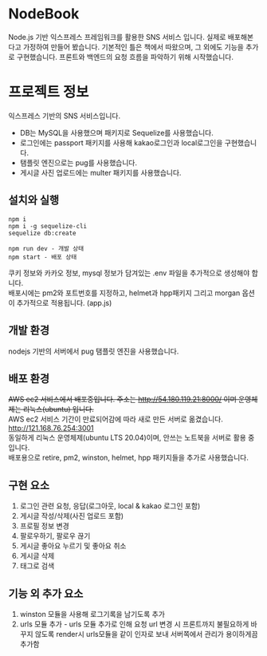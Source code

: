 # NodeBook
Node.js 기반 익스프레스 프레임워크를 활용한 SNS 서비스 입니다. 실제로 배포해본다고 가정하여 만들어 봤습니다. 
기본적인 틀은 책에서 따왔으며, 그 외에도 기능을 추가로 구현했습니다. 프론트와 백엔드의 요청 흐름을 파악하기 위해
시작했습니다.

# 프로젝트 정보
익스프레스 기반의 SNS 서비스입니다. 
+ DB는 MySQL을 사용했으며 패키지로 Sequelize를 사용했습니다.
+ 로그인에는 passport 패키지를 사용해 kakao로그인과 local로그인을 구현했습니다.
+ 탬플릿 엔진으로는 pug를 사용했습니다.
+ 게시글 사진 업로드에는 multer 패키지를 사용했습니다.  

## 설치와 실행
```
npm i  
npm i -g sequelize-cli  
sequelize db:create
  
npm run dev - 개발 상태
npm start - 배포 상태
```
쿠키 정보와 카카오 정보, mysql 정보가 담겨있는 .env 파일을 추가적으로 생성해야 합니다.  
배포시에는 pm2와 포트번호를 지정하고, helmet과 hpp패키지 그리고 morgan 옵션이 추가적으로 적용됩니다. (app.js)

## 개발 환경
nodejs 기반의 서버에서 pug 탬플릿 엔진을 사용했습니다.

## 배포 환경
~~AWS ec2 서비스에서 배포중입니다. 주소는 http://54.180.119.21:8000/ 이며 운영체제는 리눅스(ubuntu) 입니다.~~  
AWS ec2 서비스 기간이 만료되어감에 따라 새로 만든 서버로 옮겼습니다. http://121.168.76.254:3001  
동일하게 리눅스 운영체제(ubuntu LTS 20.04)이며, 안쓰는 노트북을 서버로 활용 중입니다.  
배포용으로 retire, pm2, winston, helmet, hpp 패키지들을 추가로 사용했습니다.

## 구현 요소
1. 로그인 관련 요청, 응답(로그아웃, local & kakao 로그인 포함)
2. 게시글 작성/삭제(사진 업로드 포함)
3. 프로필 정보 변경
4. 팔로우하기, 팔로우 끊기
5. 게시글 좋아요 누르기 및 좋아요 취소
6. 게시글 삭제
7. 태그로 검색

## 기능 외 추가 요소
1. winston 모듈을 사용해 로그기록을 남기도록 추가
2. urls 모듈 추가 - urls 모듈 추가로 인해 요청 url 변경 시 프론트까지 불필요하게 바꾸지 않도록 render시
urls모듈을 같이 인자로 보내 서버쪽에서 관리가 용이하게끔 추가함
